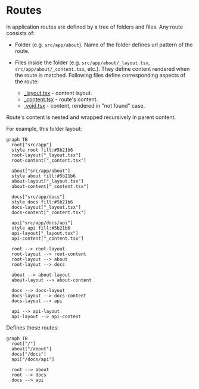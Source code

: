 # Routes

In application routes are defined by a tree of folders and files.
Any route consists of:

- Folder (e.g. `src/app/about`).
  Name of the folder defines url pattern of the route.

- Files inside the folder (e.g. `src/app/about/_layout.tsx`,
  `src/app/about/_content.tsx`, etc.).
  They define content rendered when the route is matched.
  Following files define corresponding aspects of the route:

  - [\_layout.tsx](/docs/routes/_layout) - content layout.
  - [\_content.tsx](/docs/routes/_content) - route's content.
  - [\_void.tsx](/docs/routes/_content) - content, rendered in "not found" case.

Route's content is nested and wrapped recursively in parent content.

For example, this folder layout:

```mermaid
graph TB
  root["src/app"]
  style root fill:#5b21b6
  root-layout["_layout.tsx"]
  root-content["_content.tsx"]

  about["src/app/about"]
  style about fill:#5b21b6
  about-layout["_layout.tsx"]
  about-content["_content.tsx"]

  docs["src/app/docs"]
  style docs fill:#5b21b6
  docs-layout["_layout.tsx"]
  docs-content["_content.tsx"]

  api["src/app/docs/api"]
  style api fill:#5b21b6
  api-layout["_layout.tsx"]
  api-content["_content.tsx"]

  root --> root-layout
  root-layout --> root-content
  root-layout --> about
  root-layout --> docs

  about --> about-layout
  about-layout --> about-content

  docs --> docs-layout
  docs-layout --> docs-content
  docs-layout --> api

  api --> api-layout
  api-layout --> api-content
```

Defines these routes:

```mermaid
graph TB
  root["/"]
  about["/about"]
  docs["/docs"]
  api["/docs/api"]

  root --> about
  root --> docs
  docs --> api
```
